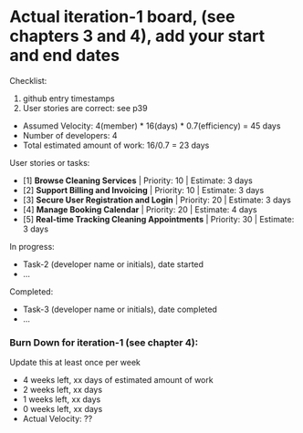 # Actual iteration-1 board, (see chapters 3 and 4), add your start and end dates 

Checklist: 
1. github entry timestamps
2. User stories are correct: see p39

* Assumed Velocity: 4(member) * 16(days) * 0.7(efficiency) = 45 days
* Number of developers: 4
* Total estimated amount of work: 16/0.7 = 23 days

User stories or tasks: 
- [1] **Browse Cleaning Services** | Priority: 10 | Estimate: 3 days 
- [2] **Support Billing and Invoicing** | Priority: 10 | Estimate: 3 days 
- [3] **Secure User Registration and Login** | Priority: 20 | Estimate: 3 days
- [4] **Manage Booking Calendar** | Priority: 20 | Estimate: 4 days
- [5] **Real-time Tracking Cleaning Appointments** | Priority: 30 | Estimate: 3 days 

In progress:
* Task-2 (developer name or initials), date started
* ...

Completed:
* Task-3 (developer name or initials), date completed
* ...

### Burn Down for iteration-1 (see chapter 4):
Update this at least once per week
* 4 weeks left, xx days of estimated amount of work 
* 2 weeks left, xx days
* 1 weeks left, xx days
* 0 weeks left, xx days
* Actual Velocity: ?? 
